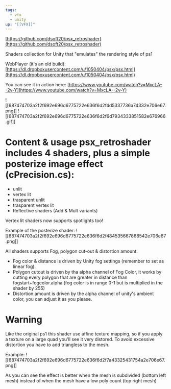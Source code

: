 ```yaml
---
tags:
  - vfx
  - unity
up: "[[VFX]]"
---
```

[https://github.com/dsoft20/psx_retroshader](https://github.com/dsoft20/psx_retroshader)

Shaders collection for Unity that "emulates" the rendering style of ps1

WebPlayer (it's an old build): [https://dl.dropboxusercontent.com/u/1050404/psx/psx.html](https://dl.dropboxusercontent.com/u/1050404/psx/psx.html)

You can see it in action here: [https://www.youtube.com/watch?v=MxcLA--2v-Y](https://www.youtube.com/watch?v=MxcLA--2v-Y)

![[687474703a2f2f692e696d6775722e636f6d2f4d5337736a74332e706e67.png]]
![[687474703a2f2f692e696d6775722e636f6d2f6d7934333851582e676966.gif]]

# Content & usage psx_retroshader includes 4 shaders, plus a simple posterize image effect (cPrecision.cs):

- unlit
- vertex lit
- trasparent unlit
- trasparent vertex lit
- Reflective shaders (Add & Mult variants)

Vertex lit shaders now supports spotlights too!

Example of the posterize shader:
![[687474703a2f2f692e696d6775722e636f6d2f484535667868542e706e67.png]]

All shaders supports Fog, polygon cut-out & distortion amount.

- Fog color & distance is driven by Unity fog settings (remember to set as linear fog).
- Polygon cutout is driven by tha alpha channel of Fog Color, it works by cutting every polygon that are greater in distance than fogstart+fogcolor.alpha (fog color is in range 0-1 but is multiplied in the shader by 255)
- Distortion amount is driven by the alpha channel of unity's ambient color, you can adjust it as you please.

# Warning
Like the original ps1 this shader use affine texture mapping, so if you apply a texture on a large quad you'll see it very distored. To avoid excessive distortion you have to add triangless to the mesh.

Example:
![[687474703a2f2f692e696d6775722e636f6d2f7a43325431754a2e706e67.png]]

As you can see the effect is better when the mesh is subdivided (bottom left mesh) instead of when the mesh have a low poly count (top right mesh)